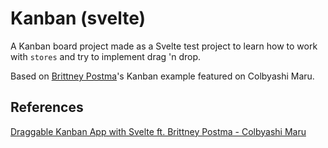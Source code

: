 # Kanban (svelte)

A Kanban board project made as a Svelte test project to learn how to work with `stores` and try to implement drag 'n drop.

Based on [Brittney Postma](https://github.com/brittneypostma)'s Kanban example featured on Colbyashi Maru.

## References

[Draggable Kanban App with Svelte ft. Brittney Postma - Colbyashi Maru](https://www.youtube.com/watch?v=mcaYol_XFk4)